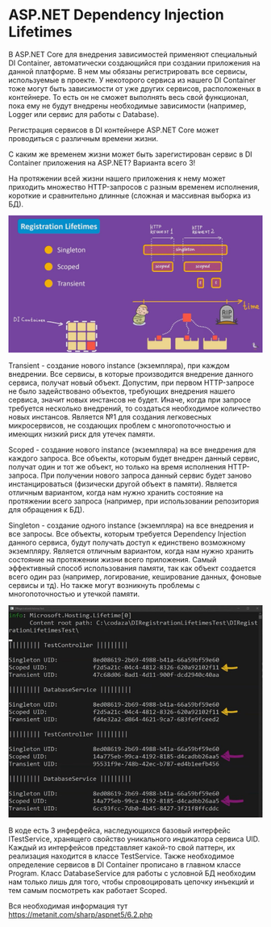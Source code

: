 # ASP.NET Dependency Injection Lifetimes #

В ASP.NET Core для внедрения зависимостей применяют специальный DI Container, автоматически создающийся при создании приложения на данной платформе. В нем мы обязаны регистрировать все сервисы, используемые в проекте. 
У некоторого сервиса из нашего DI Container тоже могут быть зависимости от уже других сервисов, расположеных в контейнере. То есть он не сможет выполнять весь свой функционал, пока ему не будут внедрены необходимые зависимости (например, Logger или сервис для работы с Database).

Регистрация сервисов в DI контейнере ASP.NET Core может проводиться с различным времени жизни.

С каким же временем жизни может быть зарегистирован сервис в DI Container приложения на ASP.NET? Варианта всего 3!

На протяжении всей жизни нашего приложения к нему может приходить множество HTTP-запросов с разным временем исполнения, короткие и сравнительно длинные (сложная и массивная выборка из БД).

![preview](src/DIRegistrationLifetimesTest/lifetime.jpg)

Transient - создание нового instance (экземпляра), при каждом внедрении. Все сервисы, в которые производится внедрение данного сервиса, получат новый объект. Допустим, при первом HTTP-запросе не было задействовано объектов, требующих внедрения нашего сервиса, значит новых инстансов не будет. Иначе, когда при запросе требуется несколько внедрений, то создаться необходимое количество новых инстансов. Является №1 для создания легковесных микросервисов, не создающих проблем с многопоточностью и имеющих низкий риск для утечек памяти.

Scoped - создание нового instance (экземпляра) на все внедрения для каждого запроса. Все объекты, которым будет внедрен данный сервис, получат один и тот же объект, но только на время исполнения HTTP-запроса. При получении нового запроса данный сервис будет заново инстанцироваться (физически другой объект в памяти). Является отличным вариантом, когда нам нужно хранить состояние на протяжении всего запроса (например, при использовании репозитория для обращения к БД).

Singleton - создание одного instance (экземпляра) на все внедрения и все запросы. Все объекты, которым требуется Dependency Injection данного сервиса, будут получать доступ к единствено возможному экземпляру. Является отличным вариантом, когда нам нужно хранить состояние на протяжении жизни всего приложения. Самый эффективный способ использования памяти, так как объект создается всего один раз (например, логирование, кеширование данных, фоновые сервисы и тд). Но также могут возникнуть проблемы с многопоточностью и утечкой памяти.
 
![preview](src/DIRegistrationLifetimesTest/consol.jpg)

В коде есть 3 инферфейса, наследующихся базовый интерфейс ITestService, хранящего свойство уникального индикатора сервиса UID. Каждый из интерфейсов представляет какой-то свой паттерн, их реализация находится в классе TestService. 
Также необходимое определение сервисов в DI Container прописано в главном классе Program.
Класс DatabaseService для работы с условной БД необходим нам только лишь для того, чтобы спровоцировать цепочку инъекций и тем самым посмотреть как работает Scoped.


Вся необходимая информация тут https://metanit.com/sharp/aspnet5/6.2.php